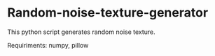 # Random-noise-texture-generator

This python script generates random noise texture.

Requiriments: numpy, pillow

